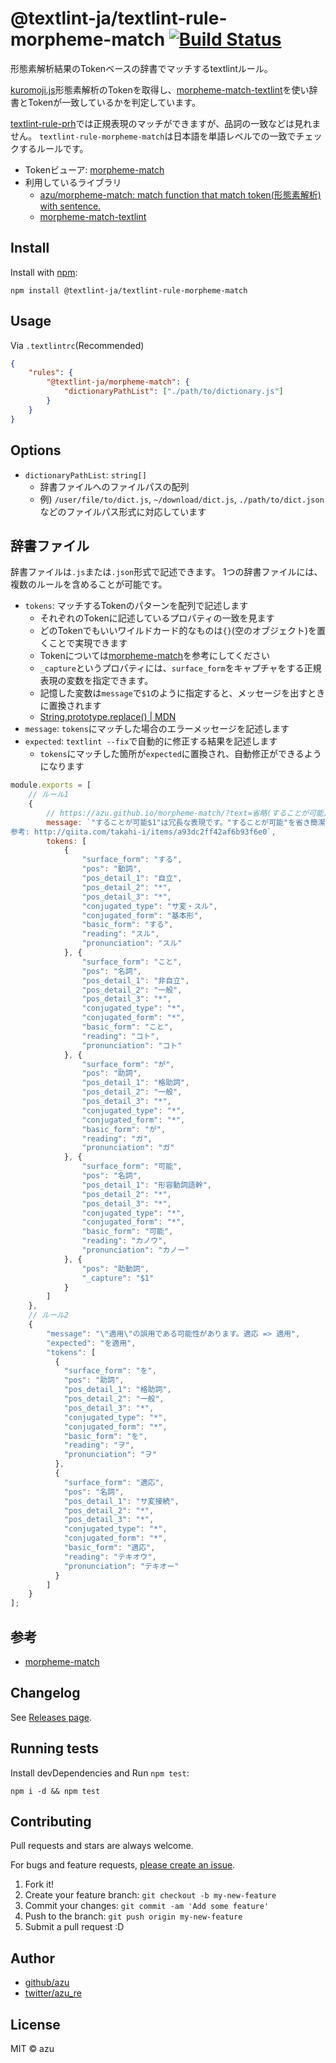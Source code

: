 # @textlint-ja/textlint-rule-morpheme-match [![Build Status](https://travis-ci.org/textlint-ja/textlint-rule-morpheme-match.svg?branch=master)](https://travis-ci.org/textlint-ja/textlint-rule-morpheme-match)

形態素解析結果のTokenベースの辞書でマッチするtextlintルール。

[kuromoji.js](https://github.com/takuyaa/kuromoji.js)形態素解析のTokenを取得し、[morpheme-match-textlint](https://github.com/azu/morpheme-match/tree/master/packages/morpheme-match-textlint)を使い辞書とTokenが一致しているかを判定しています。

[textlint-rule-prh](https://github.com/textlint-rule/textlint-rule-prh)では正規表現のマッチができますが、品詞の一致などは見れません。
`textlint-rule-morpheme-match`は日本語を単語レベルでの一致でチェックするルールです。

- Tokenビューア: [morpheme-match](https://azu.github.io/morpheme-match/)
- 利用しているライブラリ
    - [azu/morpheme-match: match function that match token(形態素解析) with sentence.](https://github.com/azu/morpheme-match)
    - [morpheme-match-textlint](https://github.com/azu/morpheme-match/tree/master/packages/morpheme-match-textlint)

## Install

Install with [npm](https://www.npmjs.com/):

    npm install @textlint-ja/textlint-rule-morpheme-match

## Usage

Via `.textlintrc`(Recommended)

```json
{
    "rules": {
        "@textlint-ja/morpheme-match": {
            "dictionaryPathList": ["./path/to/dictionary.js"] 
        }
    }
}
```

## Options

- `dictionaryPathList`: `string[]`
    - 辞書ファイルへのファイルパスの配列
    - 例) `/user/file/to/dict.js`, `~/download/dict.js`, `./path/to/dict.json` などのファイルパス形式に対応しています
    
## 辞書ファイル

辞書ファイルは`.js`または`.json`形式で記述できます。
1つの辞書ファイルには、複数のルールを含めることが可能です。

- `tokens`: マッチするTokenのパターンを配列で記述します
    - それぞれのTokenに記述しているプロパティの一致を見ます
    - どのTokenでもいいワイルドカード的なものは`{}`(空のオブジェクト)を置くことで実現できます
    - Tokenについては[morpheme-match](https://azu.github.io/morpheme-match/)を参考にしてください
    - `_capture`というプロパティには、`surface_form`をキャプチャをする正規表現の変数を指定できます。
    - 記憶した変数は`message`で`$1`のように指定すると、メッセージを出すときに置換されます
    - [String.prototype.replace() | MDN](https://developer.mozilla.org/ja/docs/Web/JavaScript/Reference/Global_Objects/String/replace)
- `message`: `tokens`にマッチした場合のエラーメッセージを記述します
- `expected`: `textlint --fix`で自動的に修正する結果を記述します
    - `tokens`にマッチした箇所が`expected`に置換され、自動修正ができるようになります

```js
module.exports = [
    // ルール1
    {
        // https://azu.github.io/morpheme-match/?text=省略(することが可能)。
        message: `"することが可能$1"は冗長な表現です。"することが可能"を省き簡潔な表現にすると文章が明瞭になります。
参考: http://qiita.com/takahi-i/items/a93dc2ff42af6b93f6e0`,
        tokens: [
            {
                "surface_form": "する",
                "pos": "動詞",
                "pos_detail_1": "自立",
                "pos_detail_2": "*",
                "pos_detail_3": "*",
                "conjugated_type": "サ変・スル",
                "conjugated_form": "基本形",
                "basic_form": "する",
                "reading": "スル",
                "pronunciation": "スル"
            }, {
                "surface_form": "こと",
                "pos": "名詞",
                "pos_detail_1": "非自立",
                "pos_detail_2": "一般",
                "pos_detail_3": "*",
                "conjugated_type": "*",
                "conjugated_form": "*",
                "basic_form": "こと",
                "reading": "コト",
                "pronunciation": "コト"
            }, {
                "surface_form": "が",
                "pos": "助詞",
                "pos_detail_1": "格助詞",
                "pos_detail_2": "一般",
                "pos_detail_3": "*",
                "conjugated_type": "*",
                "conjugated_form": "*",
                "basic_form": "が",
                "reading": "ガ",
                "pronunciation": "ガ"
            }, {
                "surface_form": "可能",
                "pos": "名詞",
                "pos_detail_1": "形容動詞語幹",
                "pos_detail_2": "*",
                "pos_detail_3": "*",
                "conjugated_type": "*",
                "conjugated_form": "*",
                "basic_form": "可能",
                "reading": "カノウ",
                "pronunciation": "カノー"
            }, {
                "pos": "助動詞",
                "_capture": "$1"
            }
        ]
    },
    // ルール2
    {
        "message": "\"適用\"の誤用である可能性があります。適応 => 適用",
        "expected": "を適用",
        "tokens": [
          {
            "surface_form": "を",
            "pos": "助詞",
            "pos_detail_1": "格助詞",
            "pos_detail_2": "一般",
            "pos_detail_3": "*",
            "conjugated_type": "*",
            "conjugated_form": "*",
            "basic_form": "を",
            "reading": "ヲ",
            "pronunciation": "ヲ"
          },
          {
            "surface_form": "適応",
            "pos": "名詞",
            "pos_detail_1": "サ変接続",
            "pos_detail_2": "*",
            "pos_detail_3": "*",
            "conjugated_type": "*",
            "conjugated_form": "*",
            "basic_form": "適応",
            "reading": "テキオウ",
            "pronunciation": "テキオー"
          }
        ]
    }
];
```

## 参考

- [morpheme-match](https://github.com/azu/morpheme-match)

## Changelog

See [Releases page](https://github.com/textlint-ja/textlint-rule-morpheme-match/releases).

## Running tests

Install devDependencies and Run `npm test`:

    npm i -d && npm test

## Contributing

Pull requests and stars are always welcome.

For bugs and feature requests, [please create an issue](https://github.com/textlint-ja/textlint-rule-morpheme-match/issues).

1. Fork it!
2. Create your feature branch: `git checkout -b my-new-feature`
3. Commit your changes: `git commit -am 'Add some feature'`
4. Push to the branch: `git push origin my-new-feature`
5. Submit a pull request :D

## Author

- [github/azu](https://github.com/azu)
- [twitter/azu_re](https://twitter.com/azu_re)

## License

MIT © azu
